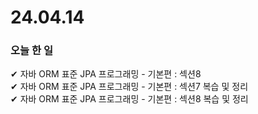 # 24.04.14
### 오늘  한 일
✔ 자바 ORM 표준 JPA 프로그래밍 - 기본편 : 섹션8 <br>
✔ 자바 ORM 표준 JPA 프로그래밍 - 기본편 : 섹션7 복습 및 정리 <br>
✔ 자바 ORM 표준 JPA 프로그래밍 - 기본편 : 섹션8 복습 및 정리 <br>